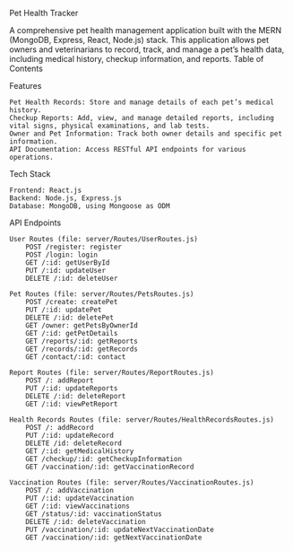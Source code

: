 Pet Health Tracker

A comprehensive pet health management application built with the MERN (MongoDB, Express, React, Node.js) stack. This application allows pet owners and veterinarians to record, track, and manage a pet’s health data, including medical history, checkup information, and reports.
Table of Contents

Features

    Pet Health Records: Store and manage details of each pet’s medical history.
    Checkup Reports: Add, view, and manage detailed reports, including vital signs, physical examinations, and lab tests.
    Owner and Pet Information: Track both owner details and specific pet information.
    API Documentation: Access RESTful API endpoints for various operations.

Tech Stack

    Frontend: React.js
    Backend: Node.js, Express.js
    Database: MongoDB, using Mongoose as ODM

API Endpoints

    User Routes (file: server/Routes/UserRoutes.js)
        POST /register: register
        POST /login: login
        GET /:id: getUserById
        PUT /:id: updateUser
        DELETE /:id: deleteUser

    Pet Routes (file: server/Routes/PetsRoutes.js)
        POST /create: createPet
        PUT /:id: updatePet
        DELETE /:id: deletePet
        GET /owner: getPetsByOwnerId
        GET /:id: getPetDetails
        GET /reports/:id: getReports
        GET /records/:id: getRecords
        GET /contact/:id: contact

    Report Routes (file: server/Routes/ReportRoutes.js)
        POST /: addReport
        PUT /:id: updateReports
        DELETE /:id: deleteReport
        GET /:id: viewPetReport

    Health Records Routes (file: server/Routes/HealthRecordsRoutes.js)
        POST /: addRecord
        PUT /:id: updateRecord
        DELETE /id: deleteRecord
        GET /:id: getMedicalHistory
        GET /checkup/:id: getCheckupInformation
        GET /vaccination/:id: getVaccinationRecord

    Vaccination Routes (file: server/Routes/VaccinationRoutes.js)
        POST /: addVaccination
        PUT /:id: updateVaccination
        GET /:id: viewVaccinations
        GET /status/:id: vaccinationStatus
        DELETE /:id: deleteVaccination
        PUT /vaccination/:id: updateNextVaccinationDate
        GET /vaccination/:id: getNextVaccinationDate

